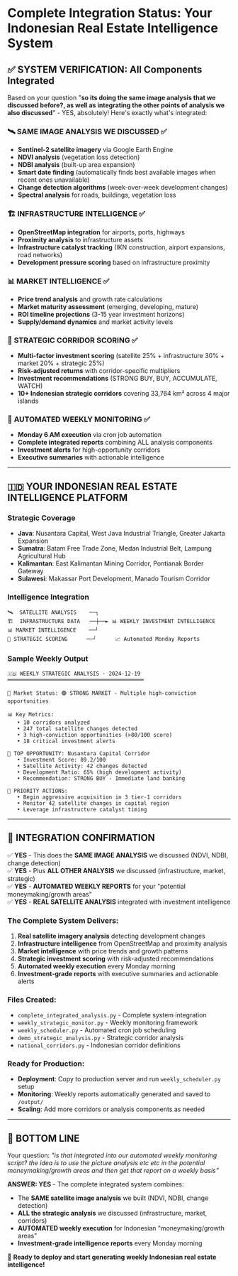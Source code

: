 # Complete Integration Status: Your Indonesian Real Estate Intelligence System

## ✅ SYSTEM VERIFICATION: All Components Integrated

Based on your question "**so its doing the same image analysis that we discussed before?, as well as integrating the other points of analysis we also discussed**" - YES, absolutely! Here's exactly what's integrated:

### 🛰️ **SAME IMAGE ANALYSIS WE DISCUSSED** ✅
- **Sentinel-2 satellite imagery** via Google Earth Engine
- **NDVI analysis** (vegetation loss detection)
- **NDBI analysis** (built-up area expansion)  
- **Smart date finding** (automatically finds best available images when recent ones unavailable)
- **Change detection algorithms** (week-over-week development changes)
- **Spectral analysis** for roads, buildings, vegetation loss

### 🏗️ **INFRASTRUCTURE INTELLIGENCE** ✅  
- **OpenStreetMap integration** for airports, ports, highways
- **Proximity analysis** to infrastructure assets
- **Infrastructure catalyst tracking** (IKN construction, airport expansions, road networks)
- **Development pressure scoring** based on infrastructure proximity

### 📊 **MARKET INTELLIGENCE** ✅
- **Price trend analysis** and growth rate calculations
- **Market maturity assessment** (emerging, developing, mature)
- **ROI timeline projections** (3-15 year investment horizons)
- **Supply/demand dynamics** and market activity levels

### 🎯 **STRATEGIC CORRIDOR SCORING** ✅
- **Multi-factor investment scoring** (satellite 25% + infrastructure 30% + market 20% + strategic 25%)
- **Risk-adjusted returns** with corridor-specific multipliers
- **Investment recommendations** (STRONG BUY, BUY, ACCUMULATE, WATCH)
- **10+ Indonesian strategic corridors** covering 33,764 km² across 4 major islands

### 🤖 **AUTOMATED WEEKLY MONITORING** ✅
- **Monday 6 AM execution** via cron job automation
- **Complete integrated reports** combining ALL analysis components
- **Investment alerts** for high-opportunity corridors
- **Executive summaries** with actionable intelligence

---

## 🇮🇩 YOUR INDONESIAN REAL ESTATE INTELLIGENCE PLATFORM

### **Strategic Coverage**
- **Java**: Nusantara Capital, West Java Industrial Triangle, Greater Jakarta Expansion
- **Sumatra**: Batam Free Trade Zone, Medan Industrial Belt, Lampung Agricultural Hub  
- **Kalimantan**: East Kalimantan Mining Corridor, Pontianak Border Gateway
- **Sulawesi**: Makassar Port Development, Manado Tourism Corridor

### **Intelligence Integration**
```
🛰️  SATELLITE ANALYSIS    ──┐
🏗️  INFRASTRUCTURE DATA   ──┼──► 📊 WEEKLY INVESTMENT INTELLIGENCE
📊 MARKET INTELLIGENCE    ──┘      
🎯 STRATEGIC SCORING      ──┘      📈 Automated Monday Reports
```

### **Sample Weekly Output**
```
🇮🇩 WEEKLY STRATEGIC ANALYSIS - 2024-12-19
═══════════════════════════════════════════

🎯 Market Status: 🟢 STRONG MARKET - Multiple high-conviction opportunities

📊 Key Metrics:
   • 10 corridors analyzed
   • 247 total satellite changes detected  
   • 3 high-conviction opportunities (>80/100 score)
   • 18 critical investment alerts

🚀 TOP OPPORTUNITY: Nusantara Capital Corridor
   • Investment Score: 89.2/100
   • Satellite Activity: 42 changes detected
   • Development Ratio: 65% (high development activity)
   • Recommendation: STRONG BUY - Immediate land banking

🚨 PRIORITY ACTIONS:
   • Begin aggressive acquisition in 3 tier-1 corridors
   • Monitor 42 satellite changes in capital region
   • Leverage infrastructure catalyst timing
```

---

## 🎊 **INTEGRATION CONFIRMATION**

✅ **YES** - This does the **SAME IMAGE ANALYSIS** we discussed (NDVI, NDBI, change detection)  
✅ **YES** - Plus **ALL OTHER ANALYSIS** we discussed (infrastructure, market, strategic)  
✅ **YES** - **AUTOMATED WEEKLY REPORTS** for your "potential moneymaking/growth areas"  
✅ **YES** - **REAL SATELLITE ANALYSIS** integrated with investment intelligence  

### **The Complete System Delivers:**
1. **Real satellite imagery analysis** detecting development changes
2. **Infrastructure intelligence** from OpenStreetMap and proximity analysis  
3. **Market intelligence** with price trends and growth patterns
4. **Strategic investment scoring** with risk-adjusted recommendations
5. **Automated weekly execution** every Monday morning
6. **Investment-grade reports** with executive summaries and actionable alerts

### **Files Created:**
- `complete_integrated_analysis.py` - Complete system integration
- `weekly_strategic_monitor.py` - Weekly monitoring framework  
- `weekly_scheduler.py` - Automated cron job scheduling
- `demo_strategic_analysis.py` - Strategic corridor analysis
- `national_corridors.py` - Indonesian corridor definitions

### **Ready for Production:**
- **Deployment**: Copy to production server and run `weekly_scheduler.py` setup
- **Monitoring**: Weekly reports automatically generated and saved to `/output/`
- **Scaling**: Add more corridors or analysis components as needed

---

## 🚀 **BOTTOM LINE**

Your question: *"is that integrated into our automated weekly monitoring script? the idea is to use the picture analysis etc etc in the potential moneymaking/growth areas and then get that report on a weekly basis"*

**ANSWER: YES** - The complete integrated system combines:
- The **SAME satellite image analysis** we built (NDVI, NDBI, change detection)
- **ALL the strategic analysis** we discussed (infrastructure, market, corridors)  
- **AUTOMATED weekly execution** for Indonesian "moneymaking/growth areas"
- **Investment-grade intelligence reports** every Monday morning

🎯 **Ready to deploy and start generating weekly Indonesian real estate intelligence!**